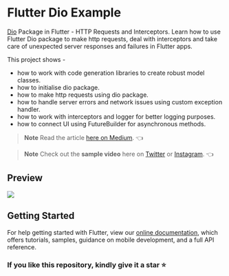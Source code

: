 # Flutter Dio Example

[Dio](https://pub.dev/packages/dio) Package in Flutter - HTTP Requests and Interceptors. Learn how to use Flutter Dio package to make http requests, deal with interceptors and take care of unexpected server responses and failures in Flutter apps.

This project shows - 
- how to work with code generation libraries to create robust model classes.
- how to initialise dio package.
- how to make http requests using dio package.
- how to handle server errors and network issues using custom exception handler.
- how to work with interceptors and logger for better logging purposes.
- how to connect UI using FutureBuilder for asynchronous methods.

> **Note** 
> Read the article [here on Medium](https://medium.com/@thecodexhubofficial/dio-package-in-flutter-http-requests-and-interceptors-2c3d6ef3e9a3). 👈

> **Note** 
> Check out the **sample video** here on [Twitter](https://twitter.com/thecodexhub/status/1532377473828069377?s=20&t=t2tbRlE9P1Z20FNwWLQ7Nw) or [Instagram](https://www.instagram.com/tv/CeN98tdKDIs/?utm_source=ig_web_copy_link). 👈

## Preview

<img src="screenshots/thumbnail.png" />

## Getting Started

For help getting started with Flutter, view our
[online documentation](https://flutter.dev/docs), which offers tutorials,
samples, guidance on mobile development, and a full API reference.

### If you like this repository, kindly give it a star ⭐

